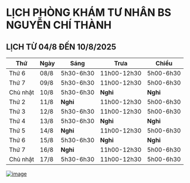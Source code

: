 # LỊCH PHÒNG KHÁM TƯ NHÂN BS NGUYỄN CHÍ THÀNH

## LỊCH TỪ 04/8 ĐẾN 10/8/2025

|**Thứ** |**Ngày**|**Sáng** |**Trưa**   |**Chiều**|
|--      |--      |--       |--         |--       |    
|Thứ 6   |08/8    |5h30-6h30|11h00-12h30|5h00-6h30|     
|Thứ 7   |09/8    |5h30-6h30|11h00-12h30|5h00-6h30|       
|Chủ nhật|10/8    |5h30-6h30|**Nghỉ**   |**Nghỉ** |       
|Thứ 2   |11/8    |**Nghỉ** |11h00-12h30|5h00-6h30|     
|Thứ 3   |12/8    |5h30-6h30|11h00-12h30|5h00-6h30|     
|Thứ 4   |13/8    |5h30-6h30|**Nghỉ**   |**Nghỉ** | 
|Thứ 5   |14/8    |**Nghỉ** |11h00-12h30|5h00-6h30|    
|Thứ 6   |15/8    |5h30-6h30|**Nghỉ**   |**Nghỉ** |   
|Thứ 7   |16/8    |**Nghỉ** |11h00-12h30|5h00-6h30|      
|Chủ nhật|17/8    |5h30-6h30|11h00-12h30|5h00-6h30|      

[![image](https://github.com/user-attachments/assets/2f609f2a-b7fc-4d55-9ec0-78d26efa6056)](https://sites.google.com/view/bsnguyenchithanh)

